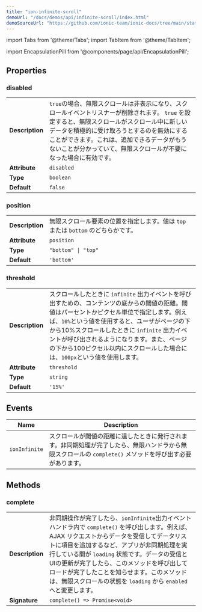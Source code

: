 ```yaml
---
title: "ion-infinite-scroll"
demoUrl: "/docs/demos/api/infinite-scroll/index.html"
demoSourceUrl: "https://github.com/ionic-team/ionic-docs/tree/main/static/demos/api/infinite-scroll/index.html"
---
```

import Tabs from '@theme/Tabs';
import TabItem from '@theme/TabItem';

<head>
  <title>Infinite Scroller | ion-infinite-scroll Action Component</title>
  <meta name="description" content="The ion-infinite-scroll component calls an action to be performed when the user scrolls a specified distance from the bottom or top of the page." />
</head>

import EncapsulationPill from '@components/page/api/EncapsulationPill';




  
## Properties


### disabled

| | |
| --- | --- |
| **Description** | `true`の場合、無限スクロールは非表示になり、スクロールイベントリスナーが削除されます。 `true` を設定すると、無限スクロールがスクロール中に新しいデータを積極的に受け取ろうとするのを無効にすることができます。これは、追加できるデータがもうないことが分かっていて、無限スクロールが不要になった場合に有効です。 |
| **Attribute** | `disabled` |
| **Type** | `boolean` |
| **Default** | `false` |



### position

| | |
| --- | --- |
| **Description** | 無限スクロール要素の位置を指定します。値は `top` または `bottom` のどちらかです。 |
| **Attribute** | `position` |
| **Type** | `"bottom" \| "top"` |
| **Default** | `'bottom'` |



### threshold

| | |
| --- | --- |
| **Description** | スクロールしたときに `infinite` 出力イベントを呼び出すための、コンテンツの底からの閾値の距離。閾値はパーセントかピクセル単位で指定します。例えば、`10%`という値を使用すると、ユーザがページの下から10%スクロールしたときに `infinite` 出力イベントが呼び出されるようになります。また、ページの下から100ピクセル以内にスクロールした場合には、`100px`という値を使用します。 |
| **Attribute** | `threshold` |
| **Type** | `string` |
| **Default** | `'15%'` |



## Events

| Name | Description |
| --- | --- |
| `ionInfinite` | スクロールが閾値の距離に達したときに発行されます。非同期処理が完了したら、無限ハンドラから無限スクロールの `complete()` メソッドを呼び出す必要があります。 |


## Methods


### complete

| | |
| --- | --- |
| **Description** | 非同期操作が完了したら、`ionInfinite`出力イベントハンドラ内で `complete()` を呼び出します。例えば、AJAX リクエストからデータを受信してデータリストに項目を追加するなど、アプリが非同期処理を実行している間が `loading` 状態です。データの受信とUIの更新が完了したら、このメソッドを呼び出してロードが完了したことを知らせます。このメソッドは、無限スクロールの状態を `loading` から `enabled` へと変更します。 |
| **Signature** | `complete() => Promise<void>` |


